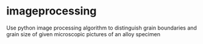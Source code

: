 # imageprocessing
Use python image processing algorithm to distinguish grain boundaries and grain size of given microscopic pictures of an alloy specimen
